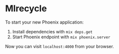# Mlrecycle

To start your new Phoenix application:

1. Install dependencies with `mix deps.get`
2. Start Phoenix endpoint with `mix phoenix.server`

Now you can visit `localhost:4000` from your browser.
